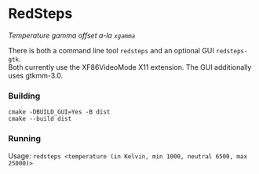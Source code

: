 # RedSteps
_Temperature gamma offset a-la `xgamma`_

There is both a command line tool `redsteps` and an optional GUI `redsteps-gtk`.  
Both currently use the XF86VideoMode X11 extension. The GUI additionally uses gtkmm-3.0.

### Building

```shell
cmake -DBUILD_GUI=Yes -B dist
cmake --build dist
```

### Running

Usage: `redsteps <temperature (in Kelvin, min 1000, neutral 6500, max 25000)>`

